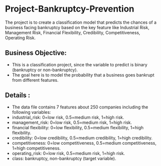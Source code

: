 # Project-Bankruptcy-Prevention
The project is to create a classification model that predicts the chances of a business facing bankruptcy based on the key feature like Industrial Risk, Management Risk, Financial Flexibility, Credibility, Competitiveness, Operating Risk. 

## Business Objective:

* This is a classification project, since the variable to predict is binary (bankruptcy or non-bankruptcy).
* The goal here is to model the probability that a business goes bankrupt from different features.

## Details :

* The data file contains 7 features about 250 companies including the following variables:
* industrial_risk: 0=low risk, 0.5=medium risk, 1=high risk.
* management_risk: 0=low risk, 0.5=medium risk, 1=high risk.
* financial flexibility: 0=low flexibility, 0.5=medium flexibility, 1=high flexibility.
* credibility: 0=low credibility, 0.5=medium credibility, 1=high credibility.
* competitiveness: 0=low competitiveness, 0.5=medium competitiveness, 1=high competitiveness.
* operating_risk: 0=low risk, 0.5=medium risk, 1=high risk.
* class: bankruptcy, non-bankruptcy (target variable).

